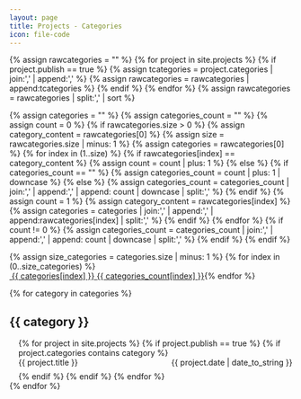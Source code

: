 ```yaml
---
layout: page
title: Projects - Categories
icon: file-code
---
```


<!-- https://codinfox.github.io/dev/2015/03/06/use-categories-and-categories-in-your-jekyll-based-github-pages/ -->

{% assign rawcategories = "" %}
{% for project in site.projects %}
{% if project.publish == true %}
{% assign tcategories = project.categories | join:',' | append:',' %}
{% assign rawcategories = rawcategories | append:tcategories %}
{% endif %}
{% endfor %}
{% assign rawcategories = rawcategories | split:',' | sort %}

{% assign categories = "" %}
{% assign categories_count = "" %}
{% assign count = 0 %}
{% if rawcategories.size > 0 %}
{% assign category_content = rawcategories[0] %}
{% assign size = rawcategories.size | minus: 1 %}
{% assign categories = rawcategories[0] %}
{% for index in (1..size) %}
{% if rawcategories[index] == category_content %}
{% assign count = count | plus: 1 %}
{% else %}
{% if categories_count == "" %}
{% assign categories_count = count | plus: 1 | downcase %}
{% else %}
{% assign categories_count = categories_count | join:',' | append:',' | append: count | downcase | split:',' %}
{% endif %}
{% assign count = 1 %}
{% assign category_content = rawcategories[index] %}
{% assign categories = categories | join:',' | append:',' | append:rawcategories[index] | split:',' %}
{% endif %}
{% endfor %}
{% if count != 0 %}
{% assign categories_count = categories_count | join:',' | append:',' | append: count | downcase | split:',' %}
{% endif %}
{% endif %}


<div style="display: inline-flex; flex-wrap: wrap;">
{% assign size_categories = categories.size | minus: 1 %}
{% for index in (0..size_categories) %}
<a href="#{{ categories[index] | slugify: 'pretty' }}" class="category">
<div class="chip">
<span class="chip-content">
<i class="fa fa-folder-open" aria-hidden="true"></i>&nbsp;{{ categories[index] }}</span>
<span class="chip-count">{{ categories_count[index] }}</span>
</div>
</a>
{% endfor %}
</div>

<ul style="list-style-type: none; padding-left: 0px;">
{% for category in categories %}
<li>
    <h2 id="{{ category | slugify: 'pretty' }}">{{ category }}</h2>
    <ul style="list-style-type: none; padding-left: 1rem;">
        {% for project in site.projects %}
        {% if project.publish == true %}
        {% if project.categories contains category %}
        <li style="margin-bottom: 0.5rem;">
            <div class="card">
                <div class="card-content">
                    <a href="{{ site.url }}{{ site.baseurl }}/{{ project.url }}" style="text-decoration: none;">
                        <span>{{ project.title }}</span>
                    </a>
                    <span style="float: right;">{{ project.date | date_to_string }}</span>
                </div>
            </div>
        </li>
        {% endif %}
        {% endif %}
        {% endfor %}
    </ul>
</li>
{% endfor %}
</ul>
